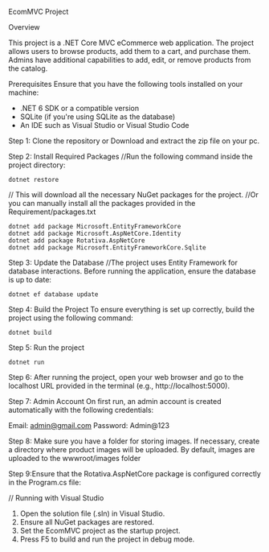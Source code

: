 EcomMVC Project

Overview

This project is a .NET Core MVC eCommerce web application. The project allows users to browse products, add them to a cart, and purchase them. Admins have additional capabilities to add, edit, or remove products from the catalog.

Prerequisites
Ensure that you have the following tools installed on your machine:

- .NET 6 SDK or a compatible version
- SQLite (if you're using SQLite as the database)
- An IDE such as Visual Studio or Visual Studio Code

Step 1: Clone the repository or Download and extract the zip file on your pc.

Step 2: Install Required Packages
//Run the following command inside the project directory: 

    dotnet restore

// This will download all the necessary NuGet packages for the project.
//Or you can manually install all the packages provided in the Requirement/packages.txt

    dotnet add package Microsoft.EntityFrameworkCore
    dotnet add package Microsoft.AspNetCore.Identity
    dotnet add package Rotativa.AspNetCore
    dotnet add package Microsoft.EntityFrameworkCore.Sqlite

Step 3: Update the Database
//The project uses Entity Framework for database interactions. Before running the application, ensure the database is up to date:

    dotnet ef database update

Step 4: Build the Project
To ensure everything is set up correctly, build the project using the following command:

    dotnet build

Step 5: Run the project

    dotnet run

Step 6: After running the project, open your web browser and go to the localhost URL provided in the terminal (e.g., http://localhost:5000).

Step 7: Admin Account
On first run, an admin account is created automatically with the following credentials:

Email: admin@gmail.com
Password: Admin@123

Step 8: Make sure you have a folder for storing images. If necessary, create a directory where product images will be uploaded. 
    By default, images are uploaded to the wwwroot/images folder 

Step 9:Ensure that the Rotativa.AspNetCore package is configured correctly in the Program.cs file:


// Running with Visual Studio
1. Open the solution file (.sln) in Visual Studio.
2. Ensure all NuGet packages are restored.
3. Set the EcomMVC project as the startup project.
4. Press F5 to build and run the project in debug mode.